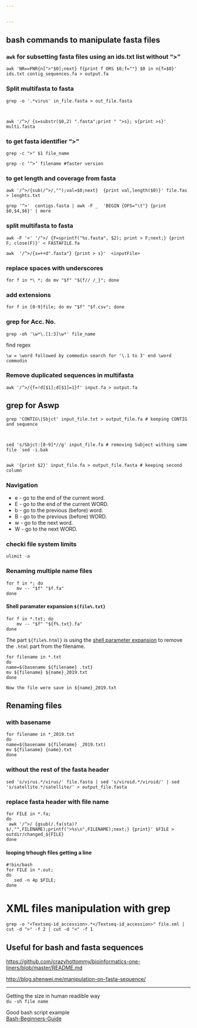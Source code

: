 ```yaml
---


---
```


<h2 id="bash-commands-to-manipulate-fasta-files">bash commands to manipulate fasta files</h2>
<h3 id="awk-for-subsetting-fasta-files-using-an-ids.txt-list-without-"><code>awk</code> for subsetting fasta files using an ids.txt list without “&gt;”</h3>
<pre class=" language-bash"><code class="prism  language-bash"><span class="token function">awk</span> <span class="token string">'NR==FNR{n["&gt;"<span class="token variable">$0</span>];next} f{print f ORS <span class="token variable">$0</span>;f=""} <span class="token variable">$0</span> in n{f=<span class="token variable">$0</span>}'</span> ids.txt contig_sequences.fa <span class="token operator">&gt;</span> output.fa
</code></pre>
<h3 id="split-multifasta-to-fasta">Split multifasta to fasta</h3>
<pre class=" language-bash"><code class="prism  language-bash"><span class="token function">grep</span> -o <span class="token string">'.*virus'</span> in_file.fasta <span class="token operator">&gt;</span> out_file.fasta

</code></pre>
<pre class=" language-bash"><code class="prism  language-bash"><span class="token function">awk</span> <span class="token string">'/^&gt;/ {s=substr(<span class="token variable">$0</span>,2) ".fasta";print " "&gt;s}; s{print &gt;s}'</span> multi.fasta
</code></pre>
<h3 id="to-get-fasta-identifier-">to get fasta identifier “&gt;”</h3>
<pre class=" language-bash"><code class="prism  language-bash"><span class="token function">grep</span> -c <span class="token string">"&gt;"</span> <span class="token variable">$1</span> file_name
</code></pre>
<pre><code>grep -c ‘^&gt;’ filename #faster version
</code></pre>
<h3 id="to-get-length-and-coverage-from-fasta">to get length and coverage from fasta</h3>
<pre class=" language-bash"><code class="prism  language-bash"><span class="token function">awk</span> <span class="token string">'/^&gt;/{sub(/^&gt;/,"");val=<span class="token variable">$0</span>;next}  {print val,length(<span class="token variable">$0</span>)}'</span> file.fas <span class="token operator">&gt;</span> lenghts.txt
</code></pre>
<pre class=" language-bash"><code class="prism  language-bash"><span class="token function">grep</span> <span class="token string">'^&gt;'</span>  contigs.fasta <span class="token operator">|</span> <span class="token function">awk</span> -F _  <span class="token string">'BEGIN {OFS="\t"} {print <span class="token variable">$0</span>,<span class="token variable">$4</span>,<span class="token variable">$6</span>}'</span> <span class="token operator">|</span> <span class="token function">more</span>
</code></pre>
<h3 id="split-multifasta-to-fasta-1">split multifasta to fasta</h3>
<pre class=" language-bash"><code class="prism  language-bash"><span class="token function">awk</span> -F <span class="token string">'&gt;'</span> <span class="token string">'/^&gt;/ {F=sprintf("%s.fasta", <span class="token variable">$2</span>); print &gt; F;next;} {print F; close(F)}'</span> <span class="token operator">&lt;</span> FASTAFILE.fa
</code></pre>
<pre><code>awk  '/^&gt;/{s=++d".fasta"} {print &gt; s}'  &lt;inputFile&gt;
</code></pre>
<h3 id="replace-spaces-with-underscores">replace spaces with underscores</h3>
<pre class=" language-bash"><code class="prism  language-bash"><span class="token keyword">for</span> f <span class="token keyword">in</span> *\ *<span class="token punctuation">;</span> <span class="token keyword">do</span> <span class="token function">mv</span> <span class="token string">"<span class="token variable">$f</span>"</span> <span class="token string">"<span class="token variable">${f// /_}</span>"</span><span class="token punctuation">;</span> <span class="token keyword">done</span>
</code></pre>
<h3 id="add-extensions">add extensions</h3>
<pre class=" language-bash"><code class="prism  language-bash"><span class="token keyword">for</span> f <span class="token keyword">in</span> <span class="token punctuation">[</span>0-9<span class="token punctuation">]</span>file<span class="token punctuation">;</span> <span class="token keyword">do</span> <span class="token function">mv</span> <span class="token string">"<span class="token variable">$f</span>"</span> <span class="token string">"<span class="token variable">$f</span>.csv"</span><span class="token punctuation">;</span> <span class="token keyword">done</span>
</code></pre>
<h3 id="grep-for-acc.-no.">grep for Acc. No.</h3>
<pre class=" language-bash"><code class="prism  language-bash"><span class="token function">grep</span> -oh <span class="token string">'\w*\.[1:3]\w*'</span> file_name
</code></pre>
<p>find regex</p>
<pre><code>\w = \word followed by commodin search for '\.1 to 3' end \word commodin 
</code></pre>
<h3 id="remove-duplicated-sequences-in-multifasta">Remove duplicated sequences in multifasta</h3>
<pre class=" language-bash"><code class="prism  language-bash"><span class="token function">awk</span> <span class="token string">'/^&gt;/{f=!d[<span class="token variable">$1</span>];d[<span class="token variable">$1</span>]=1}f'</span> input.fa <span class="token operator">&gt;</span> output.fa
</code></pre>
<h2 id="grep-for-aswp">grep for Aswp</h2>
<pre class=" language-bash"><code class="prism  language-bash"><span class="token function">grep</span> <span class="token string">'CONTIG\|Sbjct'</span> input_file.txt <span class="token operator">&gt;</span> output_file.fa <span class="token comment"># keeping CONTIG and sequence</span>

</code></pre>
<pre><code>sed 's/Sbjct:[0-9]*//g' input_file.fa # removing Subject withing same file `sed -i.bak

</code></pre>
<pre><code>awk '{print $2}' input_file.fa &gt; output_file.fasta # keeping second column
</code></pre>
<h3 id="navigation">Navigation</h3>
<ul>
<li>e - go to the end of the current word.</li>
<li>E - go to the end of the current WORD.</li>
<li>b - go to the previous (before) word.</li>
<li>B - go to the previous (before) WORD.</li>
<li>w - go to the next word.</li>
<li>W - go to the next WORD.</li>
</ul>
<h3 id="checki-file-system-limits">checki file system limits</h3>
<pre><code>ulimit -a
</code></pre>
<h3 id="renaming-multiple-name-files">Renaming multiple name files</h3>
<pre class=" language-bash"><code class="prism  language-bash"><span class="token keyword">for</span> f <span class="token keyword">in</span> *<span class="token punctuation">;</span> <span class="token keyword">do</span> 
    <span class="token function">mv</span> -- <span class="token string">"<span class="token variable">$f</span>"</span> <span class="token string">"<span class="token variable">$f</span>.fa"</span>
<span class="token keyword">done</span>
</code></pre>
<h4 id="shell-paramater-expansion--file.txt">Shell paramater expansion  <code>${file%.txt}</code></h4>
<pre class=" language-bash"><code class="prism  language-bash"><span class="token keyword">for</span> f <span class="token keyword">in</span> *.txt<span class="token punctuation">;</span> <span class="token keyword">do</span> 
    <span class="token function">mv</span> -- <span class="token string">"<span class="token variable">$f</span>"</span> <span class="token string">"<span class="token variable">${f%.txt}</span>.fa"</span>
<span class="token keyword">done</span>
</code></pre>
<p>The part <code>${file%.html}</code> is using the <a href="https://www.gnu.org/software/bash/manual/html_node/Shell-Parameter-Expansion.html">shell parameter expansion</a> to remove the <code>.html</code> part from the filename.</p>
<pre class=" language-bash"><code class="prism  language-bash"><span class="token keyword">for</span> filename <span class="token keyword">in</span> *.txt
<span class="token keyword">do</span>
name<span class="token operator">=</span><span class="token punctuation">$(</span>basename <span class="token variable">${filename}</span> .txt<span class="token punctuation">}</span>
<span class="token function">mv</span> <span class="token variable">${filename}</span> <span class="token variable">${name}</span>_2019.txt
<span class="token keyword">done</span>
</code></pre>
<p><code>Now the file were save in ${name}_2019.txt</code></p>
<h2 id="renaming-files">Renaming files</h2>
<h3 id="with-basename">with basename</h3>
<pre class=" language-bash"><code class="prism  language-bash"><span class="token keyword">for</span> filename <span class="token keyword">in</span> *_2019.txt
<span class="token keyword">do</span>
name<span class="token operator">=</span><span class="token variable"><span class="token variable">$(</span><span class="token function">basename</span> $<span class="token punctuation">{</span>filename<span class="token punctuation">}</span> _2019.txt<span class="token variable">)</span></span>
<span class="token function">mv</span> <span class="token variable">${filaname}</span> <span class="token punctuation">{</span>name<span class="token punctuation">}</span>.txt
<span class="token keyword">done</span>
</code></pre>
<h3 id="without-the-rest-of-the-fasta-header">without the rest of the fasta header</h3>
<pre class=" language-bash"><code class="prism  language-bash"><span class="token function">sed</span> <span class="token string">'s/virus.*/virus/'</span> file.fasta <span class="token operator">|</span> <span class="token function">sed</span> <span class="token string">'s/viroid.*/viroid/'</span> <span class="token operator">|</span> <span class="token function">sed</span> <span class="token string">'s/satellite.*/satellite/'</span> <span class="token operator">&gt;</span> output_file.fasta
</code></pre>
<h3 id="replace-fasta-header-with-file-name">replace fasta header with file name</h3>
<pre class=" language-bash"><code class="prism  language-bash"><span class="token keyword">for</span> FILE <span class="token keyword">in</span> *.fa<span class="token punctuation">;</span>
<span class="token keyword">do</span>
 <span class="token function">awk</span> <span class="token string">'/^&gt;/ {gsub(/.fa(sta)?$/,"",FILENAME);printf("&gt;%s\n",FILENAME);next;} {print}'</span> <span class="token variable">$FILE</span> <span class="token operator">&gt;</span> outdir/changed_<span class="token variable">${FILE}</span>
<span class="token keyword">done</span>
</code></pre>
<h4 id="looping-trhough-files-getting-a-line">looping trhough files getting a line</h4>
<pre class=" language-bash"><code class="prism  language-bash"><span class="token comment">#!bin/bash</span>
<span class="token keyword">for</span> FILE <span class="token keyword">in</span> *.out<span class="token punctuation">;</span>
<span class="token keyword">do</span>
   <span class="token function">sed</span> -n 4p <span class="token variable">$FILE</span><span class="token punctuation">;</span>
<span class="token keyword">done</span>
</code></pre>
<h1 id="xml-files-manipulation-with-grep">XML files manipulation with grep</h1>
<pre class=" language-bash"><code class="prism  language-bash"><span class="token function">grep</span> -o <span class="token string">"&lt;Textseq-id_accession&gt;.*&lt;/Textseq-id_accession&gt;"</span> file.xml <span class="token operator">|</span> <span class="token function">cut</span> -d <span class="token string">"&gt;"</span> -f 2 <span class="token operator">|</span> <span class="token function">cut</span> -d <span class="token string">"&lt;"</span> -f 1
</code></pre>
<h2 id="useful-for-bash-and-fasta-sequences">Useful for bash and fasta sequences</h2>
<p><a href="https://github.com/crazyhottommy/bioinformatics-one-liners/blob/master/README.md">https://github.com/crazyhottommy/bioinformatics-one-liners/blob/master/README.md</a></p>
<p><a href="http://blog.shenwei.me/manipulation-on-fasta-sequence/">http://blog.shenwei.me/manipulation-on-fasta-sequence/</a></p>
<hr>
<p>Getting the size in human readible way<br>
<code>du -sh file name</code></p>
<p>Good bash script example<br>
<a href="https://www.tldp.org/LDP/Bash-Beginners-Guide/html/sect_01_05.html">Bash-Beginners-Guide</a></p>

